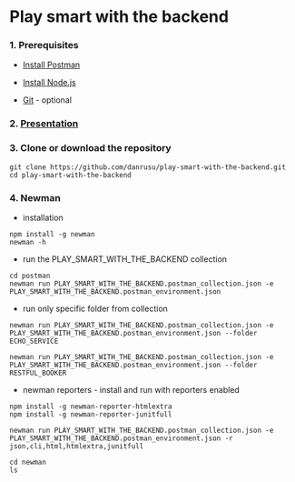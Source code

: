 # Play smart with the backend

### 1. Prerequisites

  - [Install Postman](https://www.getpostman.com/downloads/)

  - [Install Node.js](https://nodejs.org/en/download/)
    
  - [Git](https://git-scm.com/downloads) - optional

### 2. [Presentation](https://docs.google.com/presentation/d/e/2PACX-1vSKkoE238IsDJx_WZs760ZtcsVynooZTk6yQ9mRXfYlPHkHvFOklIdbque6X6uDUw/pub?start=false&loop=false&delayms=60000)

### 3. Clone or download the repository
   ```
   git clone https://github.com/danrusu/play-smart-with-the-backend.git
   cd play-smart-with-the-backend
   ```

### 4. Newman 

   - installation 
   ```
   npm install -g newman
   newman -h
   ```

   - run the PLAY_SMART_WITH_THE_BACKEND collection 
   ```
   cd postman  
   newman run PLAY_SMART_WITH_THE_BACKEND.postman_collection.json -e PLAY_SMART_WITH_THE_BACKEND.postman_environment.json
   ```

   - run only specific folder from collection
   ```
   newman run PLAY_SMART_WITH_THE_BACKEND.postman_collection.json -e PLAY_SMART_WITH_THE_BACKEND.postman_environment.json --folder ECHO_SERVICE

   newman run PLAY_SMART_WITH_THE_BACKEND.postman_collection.json -e PLAY_SMART_WITH_THE_BACKEND.postman_environment.json --folder RESTFUL_BOOKER
   ```

   - newman reporters - install and run with reporters enabled
   ```
   npm install -g newman-reporter-htmlextra
   npm install -g newman-reporter-junitfull

   newman run PLAY_SMART_WITH_THE_BACKEND.postman_collection.json -e PLAY_SMART_WITH_THE_BACKEND.postman_environment.json -r json,cli,html,htmlextra,junitfull

   cd newman
   ls
   ```
